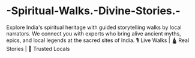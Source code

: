 # -Spiritual-Walks.-Divine-Stories.-
Explore India's spiritual heritage with guided storytelling walks by local narrators. We connect you with experts who bring alive ancient myths, epics, and local legends at the sacred sites of India.  🎙️ Live Walks | 🛕 Real Stories | 🌸 Trusted Locals
